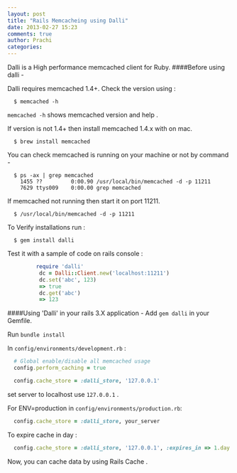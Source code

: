 ```yaml
---
layout: post
title: "Rails Memcacheing using Dalli"
date: 2013-02-27 15:23
comments: true
author: Prachi
categories:
---
```


Dalli is a High performance memcached client for Ruby.
####Before using dalli -

Dalli requires memcached 1.4+. Check the version using :
```
  $ memcached -h
```
  `memcached -h` shows memcached version and help .

If version is not 1.4+ then install memcached 1.4.x with on mac.
```
  $ brew install memcached
```

You can check memcached is running on your machine or not by command -
```
  $ ps -ax | grep memcached
    1455 ??         0:00.90 /usr/local/bin/memcached -d -p 11211
    7629 ttys009    0:00.00 grep memcached
```

If memcached not running then start it on port 11211.
```
  $ /usr/local/bin/memcached -d -p 11211
```

To Verify installations run :
```
  $ gem install dalli
```

Test it with a sample of code on rails console :
```ruby
         require 'dalli'
          dc = Dalli::Client.new('localhost:11211')
          dc.set('abc', 123)
          => true
          dc.get('abc')
          => 123
```

####Using 'Dalli' in your rails 3.X application -
Add `gem dalli`  in your Gemfile.

Run `bundle install`

In `config/environments/development.rb` :
```ruby
  # Global enable/disable all memcached usage
  config.perform_caching = true

  config.cache_store = :dalli_store, '127.0.0.1'
```
  set server to localhost use `127.0.0.1` .

  For ENV=production in `config/environments/production.rb`:
```ruby
  config.cache_store = :dalli_store, your_server
```

To expire cache in  day :
```ruby
  config.cache_store = :dalli_store, '127.0.0.1', :expires_in => 1.day
```

Now, you can cache data by using Rails Cache .


